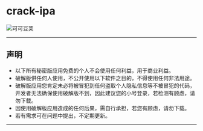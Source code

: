 # crack-ipa

![可可豆荚](https://camo.githubusercontent.com/d998c970a628f86b446487030e585281867ffe4c9971cff1693b772c493b4470/687474703a2f2f696d672e736869656c64732e696f2f636f636f61706f64732f702f5a585461626c65566965772e7376673f7374796c653d666c6174)

---

## 声明

- 以下所有秘密版应用免费的个人不会使用任何利益，用于商业利益。
- 破解版供任何人使用，不公开使用以下软件之目的，不得使用任何非法用途。
- 破解版应用您肯定未必将被冒犯到任何盗取个人隐私信息等不被冒犯的代码，开发者无法确保使用破解版不到，因此建议您的小号登录，若检测有顾虑，请勿下载。
- 因使用破解版应用造成的任何后果，需自行承担，若您有顾虑，请勿下载。
- 若有需求可在问题中提出，不定期更新。

---

